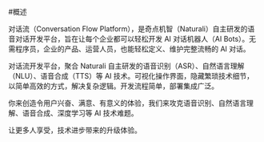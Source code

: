#概述



对话流（Conversation Flow Platform），是奇点机智（Naturali）自主研发的语音对话开发平台，旨在让每个企业都可以轻松开发 AI 对话机器人（AI Bots）。无需程序员，企业的产品、运营人员，也能轻松定义、维护完整流畅的 AI 对话。

对话流开发平台，聚合 Naturali 自主研发的语音识别（ASR）、自然语言理解（NLU）、语音合成（TTS）等 AI 技术。可视化操作界面，隐藏繁琐技术细节，以简单高效的方式，解决复杂逻辑。开发流程简单，部署集成广泛。

你来创造令用户兴奋、满意、有意义的体验，我们来攻克语音识别、自然语言理解、语音合成、深度学习等 AI 技术难题。

让更多人享受，技术进步带来的升级体验。


